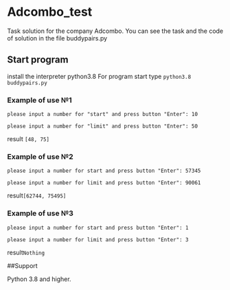 # Adcombo_test
Task solution for the company Adcombo.
You can see the task and the code of solution in the file buddypairs.py

## Start program
install the interpreter python3.8
For program start type `python3.8 buddypairs.py`

### Example of use №1
`please input a number for "start" and press button "Enter": 10`

`please input a number for "limit" and press button "Enter": 50`

result `[48, 75]`

### Example of use №2
`please input a number for start and press button "Enter": 57345`

`please input a number for limit and press button "Enter": 90061`

result`[62744, 75495]`

### Example of use №3
`please input a number for start and press button "Enter": 1`

`please input a number for limit and press button "Enter": 3`

result`Nothing`

##Support

Python 3.8 and higher.



